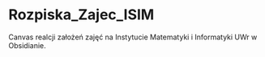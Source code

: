# Rozpiska_Zajec_ISIM
Canvas realcji założeń zajęć na Instytucie Matematyki i Informatyki UWr w Obsidianie.
